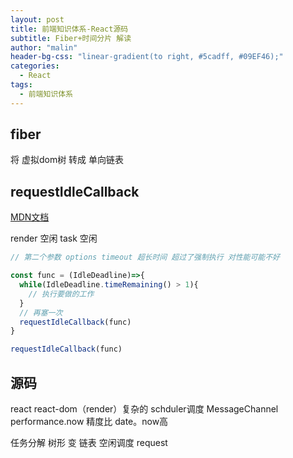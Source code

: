```yaml
---
layout: post
title: 前端知识体系-React源码
subtitle: Fiber+时间分片 解读
author: "malin"
header-bg-css: "linear-gradient(to right, #5cadff, #09EF46);"
categories:
  - React
tags:
  - 前端知识体系
---
```


<!--more-->
## fiber

将 虚拟dom树 转成 单向链表

## requestIdleCallback

[MDN文档](https://developer.mozilla.org/zh-CN/docs/Web/API/Window/requestIdleCallback)

render   空闲  task 空闲

```js
// 第二个参数 options timeout 超长时间 超过了强制执行 对性能可能不好

const func = (IdleDeadline)=>{
  while(IdleDeadline.timeRemaining() > 1){
    // 执行要做的工作
  }
  // 再塞一次
  requestIdleCallback(func) 
}

requestIdleCallback(func)
```

## 源码

react react-dom（render）复杂的  schduler调度 MessageChannel performance.now 精度比 date。now高


任务分解   树形 变  链表
空闲调度 request
